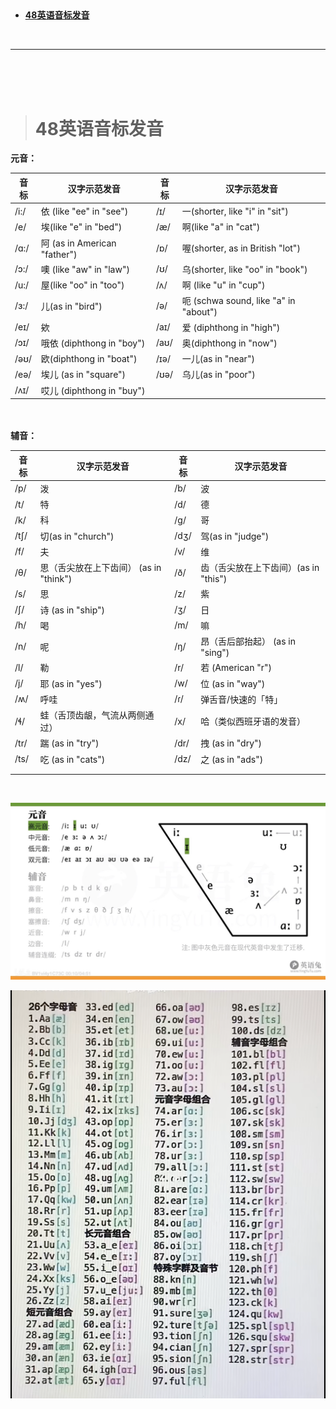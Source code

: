> <h2 id=""></h2>
- [**48英语音标发音**](#48英语音标发音)










<br/>

***
<br/><br/><br/>

> <h1 id="48英语音标发音">48英语音标发音</h1>

**元音：**

| 音标  | 汉字示范发音 | 音标  | 汉字示范发音 |
|-------|--------------|-------|--------------|
| /i:/  | 依  (like "ee" in "see")         | /ɪ/   | 一(shorter, like "i" in "sit")           |
| /e/   | 埃(like "e" in "bed")           | /æ/   | 啊(like "a" in "cat")           |
| /ɑ:/  | 阿 (as in American "father")          | /ɒ/   | 喔(shorter, as in British "lot")           |
| /ɔ:/  | 噢  (like "aw" in "law")          | /ʊ/   | 乌(shorter, like "oo" in "book")           |
| /u:/  | 屋(like "oo" in "too")           | /ʌ/   | 啊 (like "u" in "cup")          |
| /ɜ:/  | 儿(as in "bird")           | /ə/   | 呃 (schwa sound, like "a" in "about")           |
| /eɪ/  | 欸           | /aɪ/  | 爱 (diphthong in "high")           |
| /ɔɪ/  | 哦依 (diphthong in "boy")         | /aʊ/  | 奥(diphthong in "now")           |
| /əʊ/  | 欧(diphthong in "boat")           | /ɪə/  | 一儿(as in "near")         |
| /eə/  | 埃儿 (as in "square")         | /ʊə/  | 乌儿(as in "poor")         |
| /ʌɪ/  | 哎儿 (diphthong in "buy")       |   |          |


<br/><br/>
**辅音：**

| 音标  | 汉字示范发音 | 音标  | 汉字示范发音 |
|-------|--------------|-------|--------------|
| /p/   | 泼         | /b/   | 波           |
| /t/   | 特           | /d/   | 德           |
| /k/   | 科           | /g/   | 哥           |
| /tʃ/  | 切(as in "church")           | /dʒ/  | 驾(as in "judge")|
| /f/   | 夫           | /v/   | 维           |
| /θ/   | 思（舌尖放在上下齿间） (as in "think") | /ð/   | 齿（舌尖放在上下齿间）(as in "this") |
| /s/   | 思           | /z/   | 紫           |
| /ʃ/   |  诗 (as in "ship") | /ʒ/   | 日           |
| /h/   | 喝           | /m/   | 嘛           |
| /n/   | 呢           | /ŋ/   | 昂（舌后部抬起） (as in "sing") |
| /l/   | 勒           | /r/   | 若 (American "r")           |
| /j/   | 耶 (as in "yes")          | /w/   | 位 (as in "way")           |
| /ʍ/   | 呼哇         | /ɾ/   | 弹舌音/快速的「特」 |
| /ɬ/   | 蛙（舌顶齿龈，气流从两侧通过） | /x/   | 哈（类似西班牙语的发音） |
|  /tr/  | 踹 (as in "try") |  /dr/ | 拽 (as in "dry")  
| /ts/ | 吃 (as in "cats") |  /dz/  | 之 (as in "ads") |
|    |  | |    |
|    |  | |    |  


<br/>

[![ky0.0.0.1.jpg](./Pictures/ky0.0.0.1.jpg)](https://www.bilibili.com/video/BV1vi4y1C73C/?spm_id_from=333.337.search-card.all.click&vd_source=a7fe275f0ee54c4d2f691a823f8876b8)


[![ky0.0.0.0.png](./Pictures/ky0.0.0.0.png)](https://www.bilibili.com/video/BV1vi4y1C73C/?spm_id_from=333.337.search-card.all.click&vd_source=a7fe275f0ee54c4d2f691a823f8876b8)
